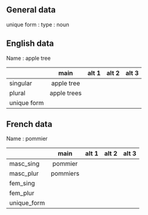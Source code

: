 ## General data

unique form :
type : noun

## English data

Name : apple tree

|             |    main     | alt 1 | alt 2 | alt 3 |
| :---------- | :---------: | :---: | :---: | ----- |
| singular    | apple tree  |       |       |       |
| plural      | apple trees |       |       |       |
| unique form |             |       |       |       |

## French data

Name : pommier

|             |   main   | alt 1 | alt 2 | alt 3 |
| :---------- | :------: | :---: | :---: | :---: |
| masc_sing   | pommier  |       |       |       |
| masc_plur   | pommiers |       |       |       |
| fem_sing    |          |       |       |       |
| fem_plur    |          |       |       |       |
| unique_form |          |       |       |       |


